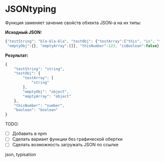 JSONtyping
==========

Функция заменяет зачение свойств обхекта JSON-a на их типы:

**Исходный JSON:**
```javascript
{"testString": "bla-bla-bla", "testObj": {"testArray":["this", "is", "text"],
 "emptyObj":{}, "emptyArray":[]}, "thisNumber":123, "isBoolean":false}
```

**Результат:**
```javascript
{
    "testString": "string",
    "testObj": {
        "testArray": [
            "string"
        ],
        "emptyObj": "object",
        "emptyArray": "object"
    },
    "thisNumber": "number",
    "boolean": "boolean"
}
```

TODO:
- [ ] Добавить в npm
- [ ] Сделать вариант функции без графической обертки
- [ ] Сделать возможность загружать JSON по ссылке

json, typisation
